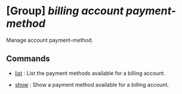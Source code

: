 # [Group] _billing account payment-method_

Manage account payment-method.

## Commands

- [list](/Commands/billing/account/payment-method/_list.md)
: List the payment methods available for a billing account.

- [show](/Commands/billing/account/payment-method/_show.md)
: Show a payment method available for a billing account.
